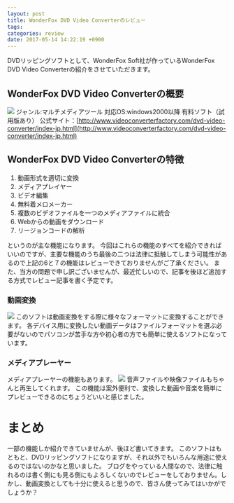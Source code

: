 ```yaml
---
layout: post
title: WonderFox DVD Video Converterのレビュー
tags:
categories: review
date: 2017-05-14 14:22:19 +0900
---
```


DVDリッピングソフトとして、WonderFox Soft社が作っているWonderFox DVD Video Converterの紹介をさせていただきます。

WonderFox DVD Video Converterの概要
--------------------------------

![](../../../../images/review/WonderFox/1.png) ジャンル:マルチメディアツール 対応OS:windows2000以降 有料ソフト（試用版あり） 公式サイト：[http://www.videoconverterfactory.com/dvd-video-converter/index-jp.html](http://www.videoconverterfactory.com/dvd-video-converter/index-jp.html)

WonderFox DVD Video Converterの特徴
--------------------------------

1.  動画形式を適切に変換
2.  メディアプレイヤー
3.  ビデオ編集
4.  無料着メロメーカー
5.  複数のビデオファイルを一つのメディアファイルに統合
6.  Webからの動画をダウンロード
7.  リージョンコードの解析

というのが主な機能になります。 今回はこれらの機能のすべてを紹介できればいいのですが、主要な機能のうち最後の二つは法律に抵触してしまう可能性があるので上記の6と７の機能はレビューできておりませんがご了承ください。 また、当方の問題で申し訳ございませんが、最近忙しいので、記事を後ほど追加する方式でレビュー記事を書く予定です。

### 動画変換

![](../../../../images/review/WonderFox/2.png) このソフトは動画変換をする際に様々なフォーマットに変換することができます。 各デバイス用に変換したい動画データはファイルフォーマットを選ぶ必要がないのでパソコンが苦手な方や初心者の方でも簡単に使えるソフトになっています。

### メディアプレーヤー

メディアプレーヤーの機能もあります。 ![](../../../../images/review/WonderFox/3.png) 音声ファイルや映像ファイルもちゃんと再生してくれます。 この機能は案外便利で、変換した動画や音楽を簡単にプレビューできるのにちょうどいいと感じました。

まとめ
===

一部の機能しか紹介できていませんが、後ほど書いてきます。 このソフトはもともと、DVDリッピングソフトになりますが、それ以外でもいろんな用途に使えるのではないのかなと思いました。 ブログをやっている人間なので、法律に触れるのは書く側にも見る側にもよろしくないのでレビューをしておりません。しかし、動画変換としても十分に使えると思うので、皆さん使ってみてはいかがでしょうか？
